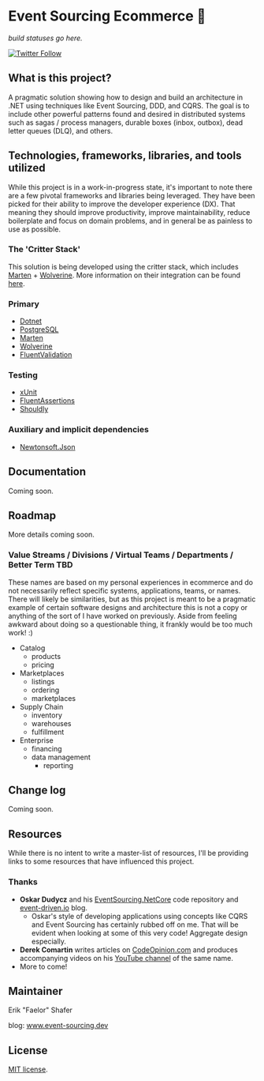 # Event Sourcing Ecommerce 🛒

*build statuses go here.*

[![Twitter Follow](https://img.shields.io/twitter/url?label=reach%20me%20%40Faelor&style=social&url=https%3A%2F%2Ftwitter.com%2Ffaelor)](https://twitter.com/faelor)

## What is this project?

A pragmatic solution showing how to design and build an architecture in .NET using techniques like Event Sourcing, DDD, and CQRS. The goal is to include other powerful patterns found and desired in distributed systems such as sagas / process managers, durable boxes (inbox, outbox), dead letter queues (DLQ), and others.


## Technologies, frameworks, libraries, and tools utilized

While this project is in a work-in-progress state, it's important to note there are a few pivotal frameworks and libraries being leveraged. They have been picked for their ability to improve the developer experience (DX). That meaning they should improve productivity, improve maintainability, reduce boilerplate and focus on domain problems, and in general be as painless to use as possible.


### The 'Critter Stack'

This solution is being developed using the critter stack, which includes [Marten](https://github.com/JasperFx/marten) + [Wolverine](https://github.com/JasperFx/wolverine). More information on their integration can be found [here](https://wolverine.netlify.app/guide/durability/marten.html).


### Primary

- [Dotnet](https://dotnet.microsoft.com/)
- [PostgreSQL](https://www.postgresql.org/)
- [Marten](https://github.com/JasperFx/marten)
- [Wolverine](https://github.com/JasperFx/wolverine)
- [FluentValidation](https://github.com/FluentValidation/FluentValidation)


### Testing
-  [xUnit](https://github.com/xunit/xunit)
- [FluentAssertions](https://github.com/fluentassertions/fluentassertions)
- [Shouldly](https://github.com/shouldly/shouldly)


### Auxiliary and implicit dependencies
- [Newtonsoft.Json](https://github.com/JamesNK/Newtonsoft.Json)


## Documentation

Coming soon.


## Roadmap

More details coming soon.

### Value Streams / Divisions / Virtual Teams / Departments / Better Term TBD

These names are based on my personal experiences in ecommerce and do not necessarily reflect specific systems, applications, teams, or names. There will likely be similarities, but as this project is meant to be a pragmatic example of certain software designs and architecture this is not a copy or anything of the sort of I have worked on previously. Aside from feeling awkward about doing so a questionable thing, it frankly would be too much work! :)

- Catalog
  - products
  - pricing
- Marketplaces
  - listings
  - ordering
  - marketplaces
- Supply Chain
  - inventory
  - warehouses
  - fulfillment
- Enterprise
  - financing
  - data management
    - reporting


## Change log

Coming soon.


## Resources

While there is no intent to write a master-list of resources, I'll be providing links to some resources that have influenced this project.

### Thanks

- **Oskar Dudycz** and his [EventSourcing.NetCore](https://github.com/oskardudycz/EventSourcing.NetCore) code repository and [event-driven.io](https://event-driven.io/) blog.
  - Oskar's style of developing applications using concepts like CQRS and Event Sourcing has certainly rubbed off on me. That will be evident when looking at some of this very code! Aggregate design especially.
- **Derek Comartin** writes articles on [CodeOpinion.com](https://codeopinion.com/derek-comartin/) and produces accompanying videos on his [YouTube channel](https://www.youtube.com/@CodeOpinion) of the same name.
- More to come!


## Maintainer

Erik "Faelor" Shafer

blog: www.event-sourcing.dev


## License

[MIT license](./LICENSE).
